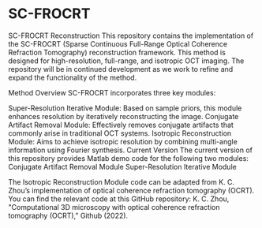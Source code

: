 # SC-FROCRT
SC-FROCRT Reconstruction
This repository contains the implementation of the SC-FROCRT (Sparse Continuous Full-Range Optical Coherence Refraction Tomography) reconstruction framework. This method is designed for high-resolution, full-range, and isotropic OCT imaging. The repository will be in continued development as we work to refine and expand the functionality of the method.

Method Overview
SC-FROCRT incorporates three key modules:

Super-Resolution Iterative Module: Based on sample priors, this module enhances resolution by iteratively reconstructing the image.
Conjugate Artifact Removal Module: Effectively removes conjugate artifacts that commonly arise in traditional OCT systems.
Isotropic Reconstruction Module: Aims to achieve isotropic resolution by combining multi-angle information using Fourier synthesis.
Current Version
The current version of this repository provides Matlab demo code for the following two modules:
Conjugate Artifact Removal Module
Super-Resolution Iterative Module

The Isotropic Reconstruction Module code can be adapted from K. C. Zhou’s implementation of optical coherence refraction tomography (OCRT). You can find the relevant code at this GitHub repository: K. C. Zhou, "Computational 3D microscopy with optical coherence refraction tomography (OCRT)," Github (2022).
